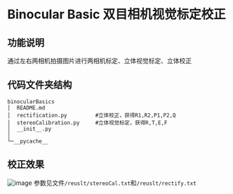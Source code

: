 # Binocular Basic 双目相机视觉标定校正
## 功能说明
通过左右两相机拍摄图片进行两相机标定、立体视觉标定、立体校正
## 代码文件夹结构
```
binocularBasics
│  README.md
│  rectification.py         #立体校正，获得R1,R2,P1,P2,Q
│  stereoCalibration.py     #立体视觉标定，获得R,T,E,F
│  __init__.py
│
└─__pycache__
```
## 校正效果
![image](https://github.com/zhaone/ProjectStereo/blob/master/show/rectified.jpg)
参数见文件`/reuslt/stereoCal.txt`和`/reuslt/rectify.txt`
